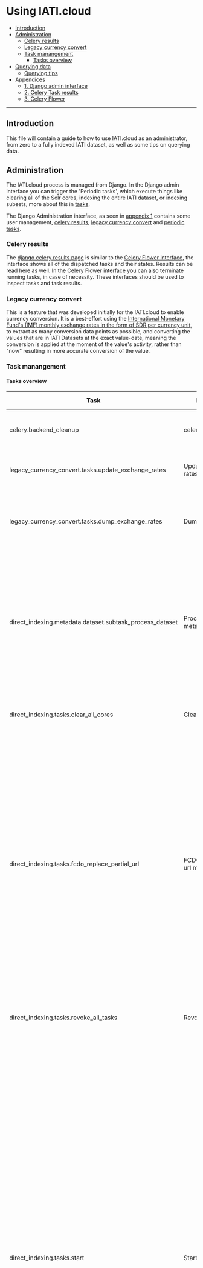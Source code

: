 # Using IATI.cloud
- [Introduction](#introduction)
- [Administration](#administration)
    - [Celery results](#celery-results)
    - [Legacy currency convert](#legacy-currency-convert)
    - [Task manangement](#task-manangement)
        - [Tasks overview](#tasks-overview)
- [Querying data](#querying-data)
    - [Querying tips](#querying-tips)
- [Appendices](#appendices)
    - [1. Django admin interface](#1-django-admin-interface)
    - [2. Celery Task results](#2-celery-task-results)
    - [3. Celery Flower](#3-celery-flower)

---
## Introduction
This file will contain a guide to how to use IATI.cloud as an administrator, from zero to a fully indexed IATI dataset, as well as some tips on querying data.

## Administration
The IATI.cloud process is managed from Django. In the Django admin interface you can trigger the 'Periodic tasks', which execute things like clearing all of the Solr cores, indexing the entire IATI dataset, or indexing subsets, more about this in [tasks](#tasks).

The Django Administration interface, as seen in [appendix 1](#1-django-admin-interface) contains some user management, [celery results](#celery-results), [legacy currency convert](#legacy-currency-convert) and [periodic tasks](#task-manangement).

### Celery results
The [django celery results page](#2-django-celery-task-results) is similar to the [Celery Flower interface](#3-celery-flower), the interface shows all of the dispatched tasks and their states. Results can be read here as well. In the Celery Flower interface you can also terminate running tasks, in case of necessity. These interfaces should be used to inspect tasks and task results.

### Legacy currency convert
This is a feature that was developed initially for the IATI.cloud to enable currency conversion. It is a best-effort using the [International Monetary Fund's (IMF) monthly exchange rates in the form of SDR per currency unit](https://www.imf.org/external/np/fin/ert/GUI/Pages/Report.aspx?Type=XML&CU=%27EUR%27,%27JPY%27,%27GBP%27,%27USD%27,%27DZD%27,%27AUD%27,%27ATS%27,%27BHD%27,%27BEF%27,%27VEF%27,%27BWP%27,%27BRL%27,%27BND%27,%27CAD%27,%27CLP%27,%27CNY%27,%27COP%27,%27CYP%27,%27CZK%27,%27DKK%27,%27DEM%27,%27FIM%27,%27FRF%27,%27GRD%27,%27HUF%27,%27ISK%27,%27INR%27,%27IDR%27,%27IRR%27,%27IEP%27,%27ILS%27,%27ITL%27,%27KZT%27,%27KRW%27,%27EEK%27,%27KWD%27,%27LYD%27,%27LUF%27,%27MYR%27,%27MTL%27,%27MUR%27,%27MXN%27,%27NPR%27,%27NLG%27,%27NZD%27,%27NOK%27,%27PEN%27,%27PKR%27,%27UYU%27,%27PHP%27,%27PLN%27,%27PTE%27,%27QAR%27,%27OMR%27,%27RUB%27,%27SAR%27,%27SGD%27,%27SKK%27,%27SIT%27,%27ZAR%27,%27ESP%27,%27LKR%27,%27SEK%27,%27CHF%27,%27THB%27,%27TTD%27,%27TND%27,%27AED%27,%27VEB%27&EX=SDRC&P=DateRange&CF=UnCompressed&CUF=Period&DS=Ascending&DT=NA), to extract as many conversion data points as possible, and converting the values that are in IATI Datasets at the exact value-date, meaning the conversion is applied at the moment of the value's activity, rather than "now" resulting in more accurate conversion of the value.

### Task manangement

#### Tasks overview

|Task|Interface name|Functionality|Setup and arguments|
|---|---|---|---|
|celery.backend_cleanup|celery.backend_cleanup|Cleans up Celery backend|Automatic setup, every day on a crontab schedule|
|legacy_currency_convert.tasks.update_exchange_rates|Update the exchange rates|Updates the exchange rates using [legacy currency convert](#legacy-currency-convert)|Automatic setup, every day on a crontab schedule|
|legacy_currency_convert.tasks.dump_exchange_rates|Dump exchange rates|Creates a JSON file for the direct indexing process|This is a subtask which is used by the system, not necessary as a runnable task|
|direct_indexing.metadata.dataset.subtask_process_dataset|Process dataset metadata|Starts the indexing of a provided dataset, updates the existing dataset in Solr if necessary|This is a subtask which is used by the system, not necessary as a runnable task.<br /><b>arguments:</b><br />- dataset: a dataset metadata dict<br />- update: a boolean flag whether or not to update the dataset.
|direct_indexing.tasks.clear_all_cores|Clear all cores|Removes all of the data from all of the [seven endpoints](#querying-data)|Manual setup, every second and tick the `one-off task` checkbox.
|direct_indexing.tasks.fcdo_replace_partial_url|FCDO Replace partial url matches|Used to update a dataset based on the provided URL. For example, if an existing dataset has the url 'example.com/a.xml', and a staging dataset is prepared at 'staging-example.com/a.xml', the file is downloaded and the iati datastore is refreshed with the new content for this file.<br /><br />Note: if the setting "FRESH" is active, and the datastore is incrementally updating, the custom dataset will be overwritten by the incremental update. If this feature is used, either disable the incremental updates (admin panel), or set the Fresh setting to false (source code).|Manual setup, every second and tick the `one-off task` checkbox.<br /><b>arguments:</b><br />- find_url: the url to be replaced<br />- replace_url: the new url
|direct_indexing.tasks.revoke_all_tasks|Revoke all tasks|Cancels every task that is currently queued (does not cancel tasks currently being executed by Celery Workers).|Manual setup, every second and tick the `one-off task` checkbox.
|direct_indexing.tasks.start|Start IATI.cloud indexing|Triggers an update for the IATI.cloud, downloads the latest metadata and dataset dump, and processes it.|Manual setup, every second and tick the `one-off task` checkbox.<br />Alternatively, this can be set up on a crontab schedule every three (3) hours, as the dataset dump updates every three hours (note:remove the `one-off task` tick)</br><b>arguments:</b></br>- update: a boolean flag which indicates if the IATI.cloud should be updated. If `True`, the existing activities are updated, if `False`, drops all the data from the solr cores and does a complete re-index.<br />- drop: a boolean flag which indicates whether or not older datasets (no longer available in this indexing cycle) should be removed from IATI.cloud.
|direct_indexing.tasks.subtask_dataset_metadata|Dataset metadata subtask|Processes and indexes dataset metadata. This process also tringgers a dataset indexing task for every dataset metadata dict|This is a subtask which is used by the system, not necessary as a runnable task|
|direct_indexing.tasks.subtask_publisher_metadata|Publisher metadata subtask|Processes and indexes publisher metadata|This is a subtask which is used by the system, not necessary as a runnable task|
|direct_indexing.tasks.index_custom_dataset|Manually index a dataset with an URL|Manually indexes the provided dataset. The user needs to provide a URL, dataset title, dataset name (no spaces, for example fcdo_set-13 or finland_mfa-001), and organisation name.|Manual setup, every second and tick the `one-off task` checkbox.<br /></br><b>arguments:</b></br>- url: the string of the XML Dataset URL.</br>- title: A fancy title for the dataset.</br>- name: A no-space dataset name.</br>- org: The organisation name.
|direct_indexing.tasks.remove_custom_dataset|Manually remove a custom dataset|Removes the provided custom indexed dataset.|Manual setup, every second and tick the `one-off task` checkbox.<br /></br><b>arguments:</b></br>- dataset_id: The id of the dataset to be removed, can be found in the _dataset_ core.</br>- name: A no-space dataset name.</br>- org: The organisation name.

## Querying data
IATI.cloud data can be accessed through it's seven endpoints:

|IATI.cloud endpoint|Available fields|IATI Reference|
|---|---|---|
|[datastore.iati.cloud/api/v2/activity/?q=*:*](https://datastore.iati.cloud/api/v2/activity/?q=*:*)|[activity managed-schema](../direct_indexing/solr/cores/activity/managed-schema)|[IATI Activity](https://iatistandard.org/en/iati-standard/203/activity-standard/summary-table/)|
|[datastore.iati.cloud/api/v2/budget/?q=*:*](https://datastore.iati.cloud/api/v2/budget/?q=*:*)|[budget managed-schema](../direct_indexing/solr/cores/budget/managed-schema)|[IATI Budget](https://iatistandard.org/en/iati-standard/203/activity-standard/iati-activities/iati-activity/budget/)|
|[datastore.iati.cloud/api/v2/dataset/?q=*:*](https://datastore.iati.cloud/api/v2/dataset/?q=*:*)|[dataset managed-schema](../direct_indexing/solr/cores/dataset/managed-schema)|[Dataset metadata](https://registry.codeforiati.org/dataset_list.json)|
|[datastore.iati.cloud/api/v2/organisation/?q=*:*](https://datastore.iati.cloud/api/v2/organisation/?q=*:*)|[organisation managed-schema](../direct_indexing/solr/cores/organisation/managed-schema)|[IATI Organisation](https://iatistandard.org/en/iati-standard/203/organisation-standard/summary-table/)|
|[datastore.iati.cloud/api/v2/publisher/?q=*:*](https://datastore.iati.cloud/api/v2/publisher/?q=*:*)|[publisher managed-schema](../direct_indexing/solr/cores/publisher/managed-schema)|[Publisher metadata](https://registry.codeforiati.org/publisher_list.json)|
|[datastore.iati.cloud/api/v2/result/?q=*:*](https://datastore.iati.cloud/api/v2/result/?q=*:*)|[result managed-schema](../direct_indexing/solr/cores/result/managed-schema)|[IATI Result](https://iatistandard.org/en/iati-standard/203/activity-standard/iati-activities/iati-activity/result/)|
|[datastore.iati.cloud/api/v2/transaction/?q=*:*](https://datastore.iati.cloud/api/v2/transaction/?q=*:*)|[transaction managed-schema](../direct_indexing/solr/cores/transaction/managed-schema)|[IATI Transaction](https://iatistandard.org/en/iati-standard/203/activity-standard/iati-activities/iati-activity/transaction/)|

### Querying tips
Here are some tips on how to write effective queries for Solr:

- Use clear and concise search terms: Make sure that your search terms accurately reflect what you are looking for. Avoid using vague or ambiguous terms that could lead to irrelevant results.
- Use advanced search features: Solr supports a range of advanced search features, including phrase queries, wildcards, fuzzy search, and proximity search. Make use of these features to refine your search and get more accurate results.
    - Phrase queries: Use double quotes to search for an exact phrase, such as "data science". This will return results that contain the exact phrase "data science".
    - Wildcards: Use the asterisk (\*) as a wildcard to match any number of characters, such as "data" to match "data", "database", "data science", etc. You can also use a question mark (?) to match a single character.
    - Fuzzy search: Use the tilde () followed by a number to search for terms that are similar to your search term, such as "data1" to match "data" and "date". The number indicates the maximum number of edits (e.g., insertions, deletions, substitutions) that are allowed to make a match.
    - Proximity search: Use the tilde (~) followed by a number to search for terms that occur within a certain distance of each other, such as "~data science5" to match "data" and "science" if they occur within five words of each other.
    - Boolean operators: Use Boolean operators (AND, OR, NOT) to combine search terms, such as "data AND science" to find results that contain both "data" and "science".
    - Boosting: Use the caret (^) followed by a number to boost the relevance of a particular search term, such as "data^3 science" to give more weight to "data" in the search results.
    - Field-specific search: Use the syntax "fieldname:searchterm" to search for a term within a specific field, such as "title:data science" to search for the term "data science" only in the title field.
- Use filters to narrow down results: Solr supports a range of filtering options, including range filters, boolean filters, and facet filters. These can be used to narrow down search results to specific categories or ranges of data.
    - Range filters: Use range filters to filter search results based on a specific range of values, such as a date range or a price range. For example, you can use the syntax "price:[10 TO 100]" to filter results to items with a price between 10 and 100.
    - Boolean filters: Use boolean filters to filter search results based on specific criteria, such as whether a field is present or absent, or whether a field matches a specific value. For example, you can use the syntax "category:electronics AND in_stock:true" to filter results to electronics that are currently in stock.
    - Facet filters: Use facet filters to filter search results based on specific categories, such as brand, category, or price range. This allows users to refine their search results by selecting specific facets, such as a specific brand or price range. For example, you can use the syntax "fq=category:electronics&facet.field=brand&facet.field=price_range" to display facets for brand and price range for the electronics category.
    - Sorting: Use sorting to sort search results based on specific criteria, such as relevance, price, or date. This allows users to see the most relevant or useful search results first. For example, you can use the syntax "sort=price asc" to sort search results by price in ascending order.
- Using date filtering and searching:
    - Range filters: Solr allows you to use range filters to filter search results based on a specific range of dates. For example, you can use the syntax "created_at:[2022-01-01T00:00:00Z TO 2022-12-31T23:59:59Z]" to filter results to items created within the year 2022. This will match any documents where the "created_at" field falls within the specified date range.
    - Date math: Solr provides a date math syntax that allows you to specify relative dates based on the current date, such as "NOW/DAY" to represent the start of the current day. For example, you can use the syntax "created_at:[NOW-1MONTH/DAY TO NOW/DAY]" to filter results to items created within the past month.
    - Boosting: Solr allows you to boost search results based on the recency of the date. For example, you can use the syntax "recency_factor=linear(ms(NOW,created_at),1,0.1)" to give a higher score to more recent documents, which can help them appear higher in the search results.
    - Sorting: Solr allows you to sort search results based on the date field. For example, you can use the syntax "sort=created_at desc" to sort search results in descending order based on the "created_at" field.
    - Faceting: Solr allows you to facet search results based on date ranges, which can help users refine their search results based on specific date ranges. For example, you can use the syntax "fq=created_at:[NOW-1YEAR TO NOW]&facet.range=created_at&facet.range.start=NOW-1YEAR&facet.range.end=NOW&facet.range.gap=%2B1MONTH" to display facets for documents created within the past year, broken down by month.
- Use boosting to prioritize certain results: Boosting can be used to give higher priority to certain search results based on specific criteria, such as relevance, recency, or popularity.
- Test and refine your queries: Solr provides a range of tools for testing and refining your queries, including the Query Debugging tool and the Explain tool. Use these tools to identify any issues with your queries and make improvements as needed.
- Make use of relevance scoring: Solr uses a relevance scoring system to rank search results based on their relevance to the search terms. Make use of this system to ensure that the most relevant results are displayed first.

---
## Appendices
### 1. Django admin interface
![image](./images/admin_interface.png)

### 2. Djano Celery Task results
![image](./images/task_results.png)

### 3. Celery Flower
Main interface:
![image](./images/celeryflower.png)
<br /><br />
Specific task result:
![image](./images/celeryflower_result.png)